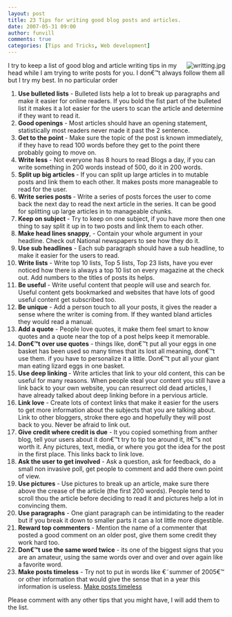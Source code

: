 ```yaml
---
layout: post
title: 23 Tips for writing good blog posts and articles.
date: 2007-05-31 09:00
author: funvill
comments: true
categories: [Tips and Tricks, Web development]
---
```

<img src="http://blog.abluestar.com/public/uploads/2007/05/writting.jpg" alt="writting.jpg" align="right" /> I try to keep a list of good blog and article writing tips in my head while I am trying to write posts for you. I don€™t always follow them all but I try my best.
In no particular order
<ol>
	<li><strong>Use bulleted lists</strong> - Bulleted lists help a lot to break up paragraphs and make it easier for online readers. If you bold the fist part of the bulleted list it makes it a lot easier for the users to scan the article and determine if they want to read it.</li>
	<li><strong>Good openings</strong> - Most articles should have an opening statement, statistically most readers never made it past the 2 sentence.</li>
	<li><strong>Get to the point </strong>- Make sure the topic of the post is known immediately, if they have to read 100 words before they get to the point there probably going to move on.</li>
	<li><strong>Write less</strong> - Not everyone has 8 hours to read Blogs a day, if you can write something in 200 words instead of 500, do it in 200 words.</li>
	<li><strong>Split up big articles </strong>- If you can split up large articles in to mutable posts and link them to each other. It makes posts more manageable to read for the user.</li>
	<li><strong>Write series posts </strong>- Write a series of posts forces the user to come back the next day to read the next article in the series. It can be good for splitting up large articles in to manageable chunks.</li>
	<li><strong>Keep on subject </strong>- Try to keep on one subject, if you have more then one thing to say split it up in to two posts and link them to each other.</li>
	<li><strong>Make head lines snappy</strong>, - Contain your whole argument in your headline. Check out National newspapers to see how they do it.</li>
	<li><strong>Use sub headlines</strong> - Each sub paragraph should have a sub headline, to make it easier for the users to read.</li>
	<li><strong>Write lists</strong> - Write top 10 lists, Top 5 lists, Top 23 lists, have you ever noticed how there is always a top 10 list on every magazine at the check out. Add numbers to the titles of posts its helps.</li>
	<li><strong>Be useful</strong> - Write useful content that people will use and search for. Useful content gets bookmarked and websites that have lots of good useful content get subscribed too.</li>
	<li><strong>Be unique</strong> - Add a person touch to all your posts, it gives the reader a sense where the writer is coming from. If they wanted bland articles they would read a manual.</li>
	<li><strong>Add a quote</strong> - People love quotes, it make them feel smart to know quotes and a quote near the top of a post helps keep it memorable.</li>
	<li><strong>Don€™t over use quotes</strong> - things like, don€™t put all your eggs in one basket has been used so many times that its lost all meaning, don€™t use them. if you have to personalize it a little. Don€™t put all your giant man eating lizard eggs in one basket.</li>
	<li><strong>Use deep linking </strong>- Write articles that link to your old content, this can be useful for many reasons. When people steal your content you still have a link back to your own website, you can resurrect old dead articles, I have already talked about deep linking before in a pervious article.</li>
	<li><strong>Link love</strong> - Create lots of context links that make it easier for the users to get more information about the subjects that you are talking about. Link to other bloggers, stroke there ego and hopefully they will post back to you. Never be afraid to link out.</li>
	<li><strong>Give credit where credit is due</strong> - It you copied something from anther blog, tell your users about it don€™t try to tip toe around it, it€™s not worth it. Any pictures, text, media, or where you got the idea for the post in the first place. This links back to link love.</li>
	<li><strong>Ask the user to get involved</strong> - Ask a question, ask for feedback, do a small non invasive poll, get people to comment and add there own point of view.</li>
	<li><strong>Use pictures</strong> - Use pictures to break up an article, make sure there above the crease of the article (the first 200 words). People tend to scroll thou the article before deciding to read it and pictures help a lot in convincing them.</li>
	<li><strong>Use paragraphs</strong> - One giant paragraph can be intimidating to the reader but if you break it down to smaller parts it can a lot little more digestible.</li>
	<li><strong>Reward top commenters </strong>- Mention the name of a commenter that posted a good comment on an older post, give them some credit they work hard too.</li>
	<li><strong>Don€™t use the same word twice</strong> - its one of the biggest signs that you are an amateur, using the same words over and over and over again like a favorite word.</li>
	<li><strong>Make posts timeless</strong> - Try not to put in words like €˜summer of 2005€™ or other information that would give the sense that in a year this information is useless. <a href="http://blog.abluestar.com/timeless-content/">Make posts timeless</a></li>
</ol>
Please comment with any other tips that you might have, I will add them to the list.
